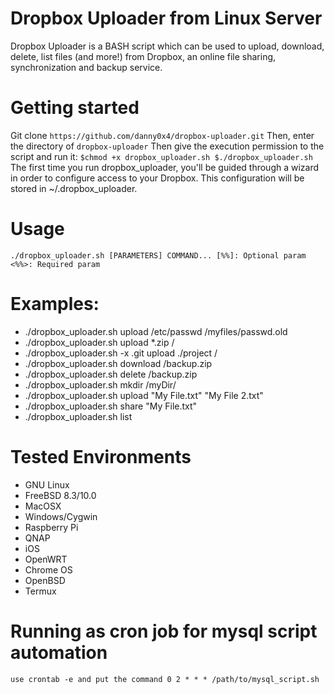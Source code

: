 # Dropbox Uploader from Linux Server
Dropbox Uploader is a BASH script which can be used to upload, download, delete, list files (and more!) from Dropbox, an online file sharing, synchronization and backup service.

# Getting started
Git clone `https://github.com/danny0x4/dropbox-uploader.git`
Then, enter the directory of `dropbox-uploader`
Then give the execution permission to the script and run it:
`$chmod +x dropbox_uploader.sh
 $./dropbox_uploader.sh`
The first time you run dropbox_uploader, you'll be guided through a wizard in order to configure access to your Dropbox. This configuration will be stored in ~/.dropbox_uploader.
# Usage
`./dropbox_uploader.sh [PARAMETERS] COMMAND...
[%%]: Optional param
<%%>: Required param`

# Examples:
* ./dropbox_uploader.sh upload /etc/passwd /myfiles/passwd.old
* ./dropbox_uploader.sh upload *.zip /
* ./dropbox_uploader.sh -x .git upload ./project /
* ./dropbox_uploader.sh download /backup.zip
* ./dropbox_uploader.sh delete /backup.zip
* ./dropbox_uploader.sh mkdir /myDir/
* ./dropbox_uploader.sh upload "My File.txt" "My File 2.txt"
* ./dropbox_uploader.sh share "My File.txt"
* ./dropbox_uploader.sh list

# Tested Environments
* GNU Linux
* FreeBSD 8.3/10.0
* MacOSX
* Windows/Cygwin
* Raspberry Pi
* QNAP
* iOS
* OpenWRT
* Chrome OS
* OpenBSD
* Termux

# Running as cron job for mysql script automation
` use crontab -e and put the command 0 2 * * * /path/to/mysql_script.sh `
